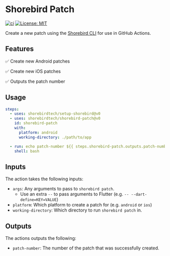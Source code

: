 # Shorebird Patch

[![ci](https://github.com/shorebirdtech/shorebird-patch/actions/workflows/main.yaml/badge.svg)](https://github.com/shorebirdtech/shorebird-patch/actions/workflows/main.yaml)
[![License: MIT](https://img.shields.io/badge/license-MIT-blue.svg)](./LICENSE)

Create a new patch using the [Shorebird CLI](https://github.com/shorebirdtech/shorebird) for use in GitHub Actions.

## Features

✅ Create new Android patches

✅ Create new iOS patches

✅ Outputs the patch number

## Usage

```yaml
steps:
  - uses: shorebirdtech/setup-shorebird@v0
  - uses: shorebirdtech/shorebird-patch@v0
    id: shorebird-patch
    with:
      platform: android
      working-directory: ./path/to/app

  - run: echo patch-number ${{ steps.shorebird-patch.outputs.patch-number }}
    shell: bash
```

## Inputs

The action takes the following inputs:

- `args`: Any arguments to pass to `shorebird patch`.
  - Use an extra `--` to pass arguments to Flutter (e.g. `-- --dart-define=KEY=VALUE`)
- `platform`: Which platform to create a patch for (e.g. `android` or `ios`)
- `working-directory`: Which directory to run `shorebird patch` in.

## Outputs

The actions outputs the following:

- `patch-number`: The number of the patch that was successfully created.
